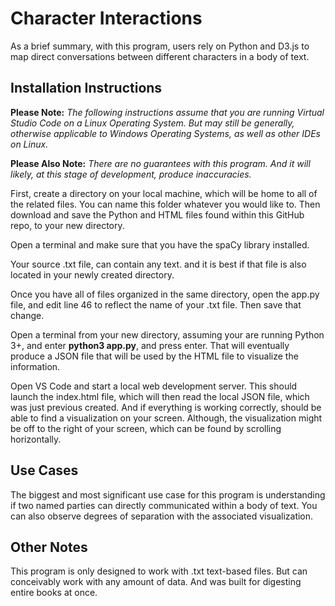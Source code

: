 # Character Interactions

As a brief summary, with this program, users rely on Python and D3.js to map direct conversations between different characters in a body of text.

## Installation Instructions

**Please Note:** *The following instructions assume that you are running Virtual Studio Code on a Linux Operating System. But may still be generally, otherwise applicable to Windows Operating Systems, as well as other IDEs on Linux.*

**Please Also Note:** *There are no guarantees with this program. And it will likely, at this stage of development, produce inaccuracies.* 

First, create a directory on your local machine, which will be home to all of the related files. You can name this folder whatever you would like to. Then download and save the Python and HTML files found within this GitHub repo, to your new directory.

Open a terminal and make sure that you have the spaCy library installed.

Your source .txt file, can contain any text. and it is best if that file is also located in your newly created directory. 

Once you have all of files organized in the same directory, open the app.py file, and edit line 46 to reflect the name of your .txt file. Then save that change.

Open a terminal from your new directory, assuming your are running Python 3+, and enter **python3 app.py**, and press enter. That will eventually produce a JSON file that will be used by the HTML file to visualize the information.

Open VS Code and start a local web development server. This should launch the index.html file, which will then read the local JSON file, which was just previous created. And if everything is working correctly, should be able to find a visualization on your screen. Although, the visualization might be off to the right of your screen, which can be found by scrolling horizontally.

## Use Cases

The biggest and most significant use case for this program is understanding if two named parties can directly communicated within a body of text. You can also observe degrees of separation with the associated visualization.

## Other Notes

This program is only designed to work with .txt text-based files. But can conceivably work with any amount of data. And was built for digesting entire books at once.
